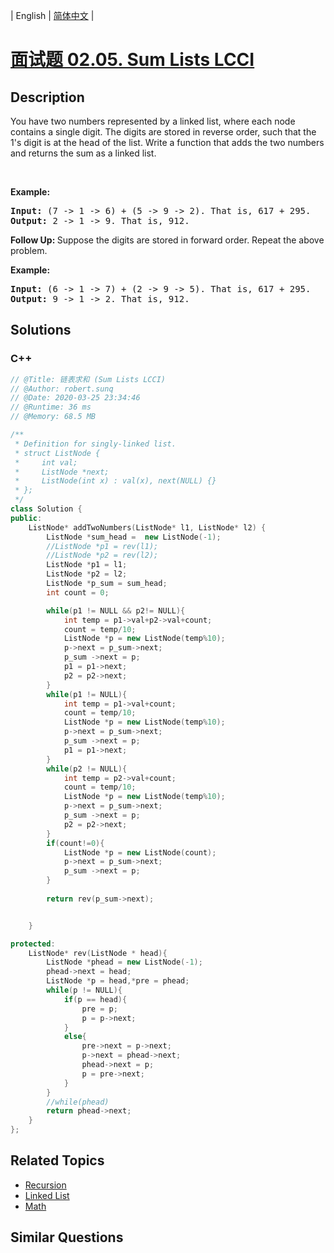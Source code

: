 
| English | [简体中文](README.md) |

# [面试题 02.05. Sum Lists LCCI](https://leetcode.cn//problems/sum-lists-lcci/)

## Description

<p>You have two numbers represented by a linked list, where each node contains a single digit. The digits are stored in reverse order, such that the 1&#39;s digit is at the head of the list. Write a function that adds the two numbers and returns the sum as a linked list.</p>

<p>&nbsp;</p>

<p><strong>Example: </strong></p>

<pre>
<strong>Input: </strong>(7 -&gt; 1 -&gt; 6) + (5 -&gt; 9 -&gt; 2). That is, 617 + 295.
<strong>Output: </strong>2 -&gt; 1 -&gt; 9. That is, 912.
</pre>

<p><strong>Follow Up:&nbsp;</strong>Suppose the digits are stored in forward order. Repeat the above problem.</p>

<p><strong>Example: </strong></p>

<pre>
<strong>Input: </strong>(6 -&gt; 1 -&gt; 7) + (2 -&gt; 9 -&gt; 5). That is, 617 + 295.
<strong>Output: </strong>9 -&gt; 1 -&gt; 2. That is, 912.
</pre>


## Solutions


### C++

```C++
// @Title: 链表求和 (Sum Lists LCCI)
// @Author: robert.sunq
// @Date: 2020-03-25 23:34:46
// @Runtime: 36 ms
// @Memory: 68.5 MB

/**
 * Definition for singly-linked list.
 * struct ListNode {
 *     int val;
 *     ListNode *next;
 *     ListNode(int x) : val(x), next(NULL) {}
 * };
 */
class Solution {
public:
    ListNode* addTwoNumbers(ListNode* l1, ListNode* l2) {
        ListNode *sum_head =  new ListNode(-1);
        //ListNode *p1 = rev(l1);
        //ListNode *p2 = rev(l2);
        ListNode *p1 = l1;
        ListNode *p2 = l2;
        ListNode *p_sum = sum_head;
        int count = 0;

        while(p1 != NULL && p2!= NULL){
            int temp = p1->val+p2->val+count;
            count = temp/10;
            ListNode *p = new ListNode(temp%10);
            p->next = p_sum->next;
            p_sum ->next = p;
            p1 = p1->next;
            p2 = p2->next;
        }
        while(p1 != NULL){
            int temp = p1->val+count;
            count = temp/10;
            ListNode *p = new ListNode(temp%10);
            p->next = p_sum->next;
            p_sum ->next = p;
            p1 = p1->next;
        }
        while(p2 != NULL){
            int temp = p2->val+count;
            count = temp/10;
            ListNode *p = new ListNode(temp%10);
            p->next = p_sum->next;
            p_sum ->next = p;
            p2 = p2->next;
        }
        if(count!=0){
            ListNode *p = new ListNode(count);
            p->next = p_sum->next;
            p_sum ->next = p;
        }
        
        return rev(p_sum->next);


    }

protected:
    ListNode* rev(ListNode * head){
        ListNode *phead = new ListNode(-1);
        phead->next = head;
        ListNode *p = head,*pre = phead;
        while(p != NULL){
            if(p == head){
                pre = p;
                p = p->next;
            }
            else{
                pre->next = p->next;
                p->next = phead->next;
                phead->next = p;
                p = pre->next;
            }
        }
        //while(phead)
        return phead->next;
    }
};
```



## Related Topics

- [Recursion](https://leetcode.cn//tag/recursion)
- [Linked List](https://leetcode.cn//tag/linked-list)
- [Math](https://leetcode.cn//tag/math)

## Similar Questions



